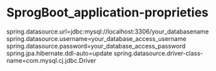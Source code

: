# SprogBoot_application-proprieties

spring.datasource.url=jdbc:mysql://localhost:3306/your_databasename
spring.datasource.username=your_database_access_username
spring.datasource.password=your_database_access_password
spring.jpa.hibernate.ddl-auto=update
spring.datasource.driver-class-name=com.mysql.cj.jdbc.Driver
